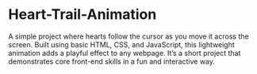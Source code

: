 # Heart-Trail-Animation
A simple project where hearts follow the cursor as you move it across the screen. Built using basic HTML, CSS, and JavaScript, this lightweight animation adds a playful effect to any webpage. It’s a short project that demonstrates core front-end skills in a fun and interactive way.
